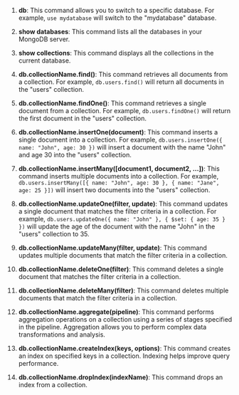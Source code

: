 1. **db**: This command allows you to switch to a specific database. For example, `use mydatabase` will switch to the "mydatabase" database.
    
2. **show databases**: This command lists all the databases in your MongoDB server.
    
3. **show collections**: This command displays all the collections in the current database.
    
4. **db.collectionName.find()**: This command retrieves all documents from a collection. For example, `db.users.find()` will return all documents in the "users" collection.
    
5. **db.collectionName.findOne()**: This command retrieves a single document from a collection. For example, `db.users.findOne()` will return the first document in the "users" collection.
    
6. **db.collectionName.insertOne(document)**: This command inserts a single document into a collection. For example, `db.users.insertOne({ name: "John", age: 30 })` will insert a document with the name "John" and age 30 into the "users" collection.
    
7. **db.collectionName.insertMany([document1, document2, ...])**: This command inserts multiple documents into a collection. For example, `db.users.insertMany([{ name: "John", age: 30 }, { name: "Jane", age: 25 }])` will insert two documents into the "users" collection.
    
8. **db.collectionName.updateOne(filter, update)**: This command updates a single document that matches the filter criteria in a collection. For example, `db.users.updateOne({ name: "John" }, { $set: { age: 35 } })` will update the age of the document with the name "John" in the "users" collection to 35.
    
9. **db.collectionName.updateMany(filter, update)**: This command updates multiple documents that match the filter criteria in a collection.
    
10. **db.collectionName.deleteOne(filter)**: This command deletes a single document that matches the filter criteria in a collection.
    
11. **db.collectionName.deleteMany(filter)**: This command deletes multiple documents that match the filter criteria in a collection.
    
12. **db.collectionName.aggregate(pipeline)**: This command performs aggregation operations on a collection using a series of stages specified in the pipeline. Aggregation allows you to perform complex data transformations and analysis.
    
13. **db.collectionName.createIndex(keys, options)**: This command creates an index on specified keys in a collection. Indexing helps improve query performance.
    
14. **db.collectionName.dropIndex(indexName)**: This command drops an index from a collection.
